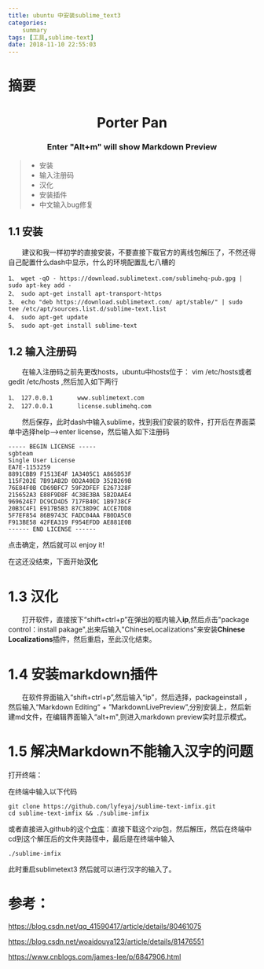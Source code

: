 ```yaml
---
title: ubuntu 中安装sublime_text3
categories:     
    summary    
tags: [工具,sublime-text]
date: 2018-11-10 22:55:03
---
```

# 摘要

# <center>Porter Pan</center>

### <center>Enter "Alt+m" will show Markdown Preview</center>

>* 安装
>* 输入注册码
>* 汉化
>* 安装插件
>* 中文输入bug修复

<!-- more -->

## 1.1 安装
&emsp;&emsp;建议和我一样初学的直接安装，不要直接下载官方的离线包解压了，不然还得自己配置什么dash中显示，什么的环境配置乱七八糟的

```
1、 wget -qO - https://download.sublimetext.com/sublimehq-pub.gpg | sudo apt-key add -
2、 sudo apt-get install apt-transport-https
3、 echo "deb https://download.sublimetext.com/ apt/stable/" | sudo tee /etc/apt/sources.list.d/sublime-text.list
4、 sudo apt-get update
5、 sudo apt-get install sublime-text
```

## 1.2 输入注册码
&emsp;&emsp;在输入注册码之前先更改hosts，ubuntu中hosts位于：  vim /etc/hosts或者gedit /etc/hosts
,然后加入如下两行

```
1、 127.0.0.1       www.sublimetext.com
2、 127.0.0.1       license.sublimehq.com
```

&emsp;&emsp;然后保存，此时dash中输入sublime，找到我们安装的软件，打开后在界面菜单中选择help-->enter license，然后输入如下注册码
```
----- BEGIN LICENSE -----
sgbteam
Single User License
EA7E-1153259
8891CBB9 F1513E4F 1A3405C1 A865D53F
115F202E 7B91AB2D 0D2A40ED 352B269B
76E84F0B CD69BFC7 59F2DFEF E267328F
215652A3 E88F9D8F 4C38E3BA 5B2DAAE4
969624E7 DC9CD4D5 717FB40C 1B9738CF
20B3C4F1 E917B5B3 87C38D9C ACCE7DD8
5F7EF854 86B9743C FADC04AA FB0DA5C0
F913BE58 42FEA319 F954EFDD AE881E0B
------ END LICENSE ------
```
点击确定，然后就可以 enjoy it!
 
 在这还没结束，下面开始**汉化**
# 1.3 汉化

 &emsp;&emsp;打开软件，直接按下“shift+ctrl+p”在弹出的框内输入**ip**,然后点击"package control：install pakage",出来后输入"Chinese​Localizations"来安装**Chinese​Localizations**插件，然后重启，至此汉化结束。
# 1.4 安装markdown插件
 &emsp;&emsp;在软件界面输入“shift+ctrl+p”,然后输入“ip”，然后选择，packageinstall ，然后输入“Markdown Editing“ + ”MarkdownLivePreview”,分别安装上，然后新建md文件，在编辑界面输入“alt+m",则进入markdown preview实时显示模式。
# 1.5 解决Markdown不能输入汉字的问题
打开终端：

在终端中输入以下代码
```
git clone https://github.com/lyfeyaj/sublime-text-imfix.git
cd sublime-text-imfix && ./sublime-imfix
```
或者直接进入github的这个[仓库](https://github.com/lyfeyaj/sublime-text-imfix.git)：直接下载这个zip包，然后解压，然后在终端中cd到这个解压后的文件夹路径中，最后是在终端中输入
```
./sublime-imfix
```
此时重启sublimetext3 然后就可以进行汉字的输入了。

# 参考：

https://blog.csdn.net/qq_41590417/article/details/80461075

https://blog.csdn.net/woaidouya123/article/details/81476551

https://www.cnblogs.com/james-lee/p/6847906.html


